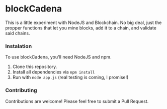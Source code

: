 # blockCadena
This is a little experiment with NodeJS and Blockchain. No big deal, just the propper functions that let you mine blocks, add it to a chain, and validate said chains.

### Instalation
To use blockCadena, you'll need NodeJS and npm.
1. Clone this repository.
2. Install all dependencies via `npm install`
3. Run with `node app.js` (real testing is coming, I promise!)

### Contributing
Contributions are welcome! Please feel free to submit a Pull Request.
